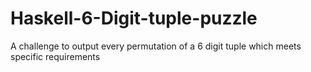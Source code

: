 # Haskell-6-Digit-tuple-puzzle
A challenge to output every permutation of a 6 digit tuple which meets specific requirements

